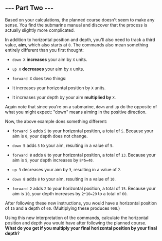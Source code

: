 ## --- Part Two ---
Based on your calculations, the planned course doesn't seem to make any sense. You find the submarine manual and discover that the process is actually slightly more complicated.
 
In addition to horizontal position and depth, you'll also need to track a third value, **aim**, which also starts at `0`. The commands also mean something entirely different than you first thought:
 
 
- `down X` **increases** your aim by `X` units.
 
- `up X` **decreases** your aim by `X` units.
 
- `forward X` does two things: 
- It increases your horizontal position by `X` units.
 
- It increases your depth by your aim **multiplied by** `X`.
 
 
 
Again note that since you're on a submarine, `down` and `up` do the opposite of what you might expect: "down" means aiming in the positive direction.
 
Now, the above example does something different:
 
 
- `forward 5` adds `5` to your horizontal position, a total of `5`. Because your aim is `0`, your depth does not change.
 
- `down 5` adds `5` to your aim, resulting in a value of `5`.
 
- `forward 8` adds `8` to your horizontal position, a total of `13`. Because your aim is `5`, your depth increases by `8*5=40`.
 
- `up 3` decreases your aim by `3`, resulting in a value of `2`.
 
- `down 8` adds `8` to your aim, resulting in a value of `10`.
 
- `forward 2` adds `2` to your horizontal position, a total of `15`. Because your aim is `10`, your depth increases by `2*10=20` to a total of `60`.
 
 
After following these new instructions, you would have a horizontal position of `15` and a depth of `60`. (Multiplying these produces `900`.)
 
Using this new interpretation of the commands, calculate the horizontal position and depth you would have after following the planned course. **What do you get if you multiply your final horizontal position by your final depth?**
 